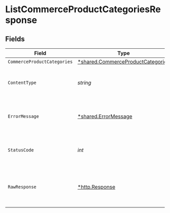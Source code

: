 # ListCommerceProductCategoriesResponse


## Fields

| Field                                                                                 | Type                                                                                  | Required                                                                              | Description                                                                           |
| ------------------------------------------------------------------------------------- | ------------------------------------------------------------------------------------- | ------------------------------------------------------------------------------------- | ------------------------------------------------------------------------------------- |
| `CommerceProductCategories`                                                           | [*shared.CommerceProductCategories](../../models/shared/commerceproductcategories.md) | :heavy_minus_sign:                                                                    | OK                                                                                    |
| `ContentType`                                                                         | *string*                                                                              | :heavy_check_mark:                                                                    | HTTP response content type for this operation                                         |
| `ErrorMessage`                                                                        | [*shared.ErrorMessage](../../models/shared/errormessage.md)                           | :heavy_minus_sign:                                                                    | Your `query` parameter was not correctly formed                                       |
| `StatusCode`                                                                          | *int*                                                                                 | :heavy_check_mark:                                                                    | HTTP response status code for this operation                                          |
| `RawResponse`                                                                         | [*http.Response](https://pkg.go.dev/net/http#Response)                                | :heavy_minus_sign:                                                                    | Raw HTTP response; suitable for custom response parsing                               |